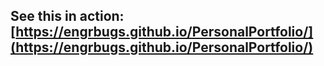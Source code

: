 ## See this in action: [https://engrbugs.github.io/PersonalPortfolio/](https://engrbugs.github.io/PersonalPortfolio/)
<br>

